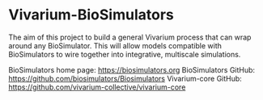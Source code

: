 # Vivarium-BioSimulators

The aim of this project to build a general Vivarium process that can wrap around any BioSimulator.
This will allow models compatible with BioSimulators to wire together into integrative, multiscale
simulations.

BioSimulators home page: https://biosimulators.org
BioSimulators GitHub: https://github.com/biosimulators/Biosimulators
Vivarium-core GitHub: https://github.com/vivarium-collective/vivarium-core
